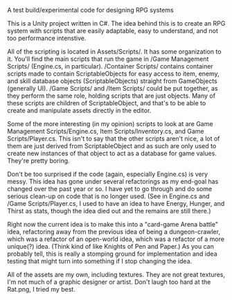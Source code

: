 A test build/experimental code for designing RPG systems

This is a Unity project written in C#. The idea behind this is to create an RPG system with scripts that are easily adaptable, easy to understand, and not too performance intenstive.

All of the scripting is located in Assets/Scripts/. It has some organization to it. You'll find the main scripts that run the game in /Game Management Scripts/ (Engine.cs, in particular). /Container Scripts/ contains container scripts made to contain ScriptableObjects for easy access to item, enemy, and skill database objects (ScriptableObjects) straight from GameObjects (generally UI). /Game Scripts/ and /Item Scripts/ could be put together, as they perform the same role, holding scripts that are just objects. Many of these scripts are children of ScriptableObject, and that's to be able to create and manipulate assets directly in the editor.

Some of the more interesting (in my opinion) scripts to look at are Game Management Scripts/Engine.cs, Item Scripts/Inventory.cs, and Game Scripts/Player.cs. This isn't to say that the other scripts aren't nice, a lot of them are just derived from ScriptableObject and as such are only used to create new instances of that object to act as a database for game values. They're pretty boring.

Don't be too surprised if the code (again, especially Engine.cs) is very messy. This idea has gone under several refactorings as my end-goal has changed over the past year or so. I have yet to go through and do some serious clean-up on code that is no longer used. (See in Engine.cs and /Game Scripts/Player.cs, I used to have an idea to have Energy, Hunger, and Thirst as stats, though the idea died out and the remains are still there.)

Right now the current idea is to make this into a "card-game Arena battle" idea, refactoring away from the previous idea of being a dungeon-crawler, which was a refactor of an open-world idea, which was a refactor of a more unique(?) idea. (Think kind of like Knights of Pen and Paper.) As you can probably tell, this is really a stomping ground for implementation and idea testing that might turn into something if I stop changing the idea.

All of the assets are my own, including textures. They are not great textures, I'm not much of a graphic designer or artist. Don't laugh too hard at the Rat.png, I tried my best.
